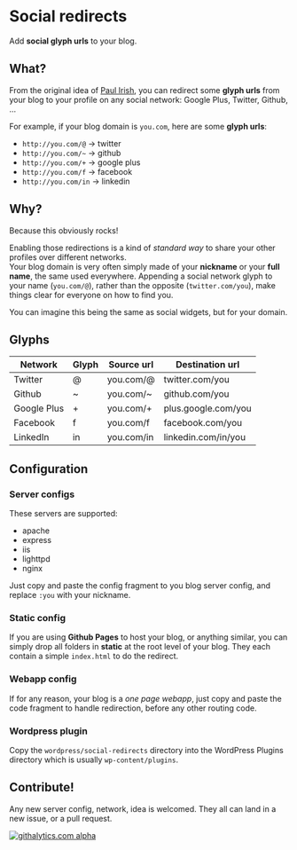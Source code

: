 # Social redirects

Add **social glyph urls** to your blog.

## What?

From the original idea of [Paul Irish], you can redirect some **glyph urls** from your blog to your profile on any social
network: Google Plus, Twitter, Github, ...

For example, if your blog domain is `you.com`, here are some **glyph urls**:
- `http://you.com/@` → twitter
- `http://you.com/~` → github
- `http://you.com/+` → google plus
- `http://you.com/f` → facebook
- `http://you.com/in` → linkedin

[Paul Irish]: https://twitter.com/sindresorhus/status/331404255837708288

## Why?

Because this obviously rocks!

Enabling those redirections is a kind of *standard way* to share your other profiles over different networks.<br>
Your blog domain is very often simply made of your **nickname** or your **full name**, the same used everywhere.
Appending a social network glyph to your name (`you.com/@`), rather than the opposite (`twitter.com/you`), make things clear for everyone on how to find you.

You can imagine this being the same as social widgets, but for your domain.

## Glyphs

Network     | Glyph | Source url | Destination url     |
------------|-------|------------|---------------------|
Twitter     |   @   | you.com/@  | twitter.com/you     |
Github      |   ~   | you.com/~  | github.com/you      |
Google Plus |   +   | you.com/+  | plus.google.com/you |
Facebook    |   f   | you.com/f  | facebook.com/you    |
LinkedIn    |   in  | you.com/in | linkedin.com/in/you |

## Configuration

### Server configs

These servers are supported:
- apache
- express
- iis
- lighttpd
- nginx

Just copy and paste the config fragment to you blog server config, and replace `:you` with your nickname.

### Static config

If you are using **Github Pages** to host your blog, or anything similar, you can simply drop all folders in **static**
at the root level of your blog. They each contain a simple `index.html` to do the redirect.

### Webapp config

If for any reason, your blog is a *one page webapp*, just copy and paste the code fragment to handle redirection, before
any other routing code.

### Wordpress plugin

Copy the `wordpress/social-redirects` directory into the WordPress Plugins directory which is usually `wp-content/plugins`.

## Contribute!

Any new server config, network, idea is welcomed. They all can land in a new issue, or a pull request.

[![githalytics.com alpha](https://cruel-carlota.pagodabox.com/5ac49dc572a88b74b54470a3cbde3b4b "githalytics.com")](http://githalytics.com/ngryman/social-redirects)
